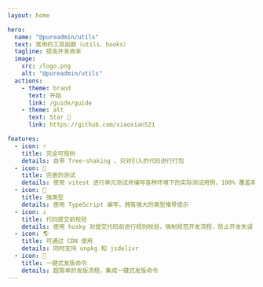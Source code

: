 ```yaml
---
layout: home

hero:
  name: "@pureadmin/utils"
  text: 常用的工具函数（utils、hooks）
  tagline: 提高开发效率
  image:
    src: /logo.png
    alt: "@pureadmin/utils"
  actions:
    - theme: brand
      text: 开始
      link: /guide/guide
    - theme: alt
      text: Star 🎉
      link: https://github.com/xiaoxian521

features:
  - icon: ⚡️
    title: 完全可摇树
    details: 自带 Tree-shaking ，只对引入的代码进行打包
  - icon: 🧪
    title: 完善的测试
    details: 使用 vitest 进行单元测试并编写各种环境下的实际测试用例，100% 覆盖率，100% 通过率,
  - icon: 🦾
    title: 强类型
    details: 使用 TypeScript 编写，拥有强大的类型推导提示
  - icon: ⚓
    title: 代码提交前校验
    details: 使用 husky 对提交代码前进行规则校验，强制规范开发流程，防止开发失误
  - icon: 🌎
    title: 可通过 CDN 使用
    details: 同时支持 unpkg 和 jsdelivr
  - icon: 🕋
    title: 一键式发版命令
    details: 超简单的发版流程，集成一键式发版命令
---
```


<script setup>
import { onMounted, h } from 'vue'
import { useMessage } from "./components/message"
import { addReleaseTag } from './.vitepress/utils/addReleaseTag.js'

onMounted(() => {
  addReleaseTag()
})

const mess = h("span", {}, [
  "文档使用",
  h(
    "a",
    {
      href: "https://github.com/vuejs/vitepress",
      target: "_blank",
      style: {
        color: "#409eff",
      },
    },
    [" vitepress "]
  ),
  h(
    "span",
    "编写，vitepress 处于非稳定版本阶段，如点击页面遇到卡顿，请刷新浏览器即可"
  ),
])

const { message } = useMessage()

if(process.env.NODE_ENV !== 'development') message?.info(() => mess, { duration: 12000 })
</script>
